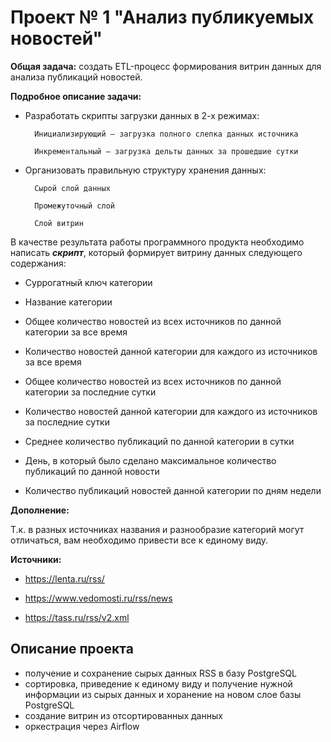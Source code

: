 # Проект № 1 "Анализ публикуемых новостей"

**Общая задача:** создать ETL-процесс формирования витрин данных для анализа публикаций новостей.

**Подробное описание задачи:**

- Разработать скрипты загрузки данных в 2-х режимах:

        Инициализирующий — загрузка полного слепка данных источника

        Инкрементальный — загрузка дельты данных за прошедшие сутки

- Организовать правильную структуру хранения данных:

        Сырой слой данных

        Промежуточный слой

        Слой витрин

В качестве результата работы программного продукта необходимо написать ***скрипт***, который формирует витрину данных следующего содержания:

- Суррогатный ключ категории

- Название категории

- Общее количество новостей из всех источников по данной категории за все время

- Количество новостей данной категории для каждого из источников за все время

- Общее количество новостей из всех источников по данной категории за последние сутки

- Количество новостей данной категории для каждого из источников за последние сутки

- Среднее количество публикаций по данной категории в сутки

- День, в который было сделано максимальное количество публикаций по данной новости

- Количество публикаций новостей данной категории по дням недели

**Дополнение:**

Т.к. в разных источниках названия и разнообразие категорий могут отличаться, вам необходимо привести все к единому виду.

**Источники:**

- <https://lenta.ru/rss/>

- <https://www.vedomosti.ru/rss/news>

- <https://tass.ru/rss/v2.xml>

## Описание проекта

- получение и сохранение сырых данных RSS в базу PostgreSQL
- сортировка, приведение к единому виду и получение нужной информации из сырых данных и хоранение на новом слое базы PostgreSQL
- создание витрин из отсортированных данных
- оркестрация через Airflow